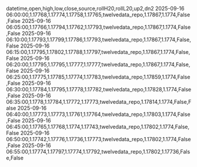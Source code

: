 datetime,open,high,low,close,source,rollH20,rollL20,up2,dn2
2025-09-16 06:00:00,1.17768,1.17774,1.17758,1.17765,twelvedata_repo,1.17867,1.1774,False,False
2025-09-16 06:05:00,1.17766,1.17794,1.17762,1.17793,twelvedata_repo,1.17867,1.1774,False,False
2025-09-16 06:10:00,1.17793,1.17799,1.17786,1.17793,twelvedata_repo,1.17867,1.1774,False,False
2025-09-16 06:15:00,1.17795,1.17802,1.17788,1.17797,twelvedata_repo,1.17867,1.1774,False,False
2025-09-16 06:20:00,1.17795,1.17795,1.17777,1.17777,twelvedata_repo,1.17867,1.1774,False,False
2025-09-16 06:25:00,1.17775,1.17785,1.17774,1.17783,twelvedata_repo,1.17859,1.1774,False,False
2025-09-16 06:30:00,1.17784,1.17795,1.17778,1.17782,twelvedata_repo,1.17828,1.1774,False,False
2025-09-16 06:35:00,1.1778,1.17784,1.17772,1.17773,twelvedata_repo,1.17814,1.1774,False,False
2025-09-16 06:40:00,1.17773,1.17773,1.17761,1.17764,twelvedata_repo,1.17803,1.1774,False,False
2025-09-16 06:45:00,1.17765,1.17768,1.1774,1.17743,twelvedata_repo,1.17802,1.1774,False,False
2025-09-16 06:50:00,1.17742,1.17776,1.17736,1.17773,twelvedata_repo,1.17802,1.1774,False,False
2025-09-16 06:55:00,1.17774,1.17797,1.17774,1.17792,twelvedata_repo,1.17802,1.17736,False,False
